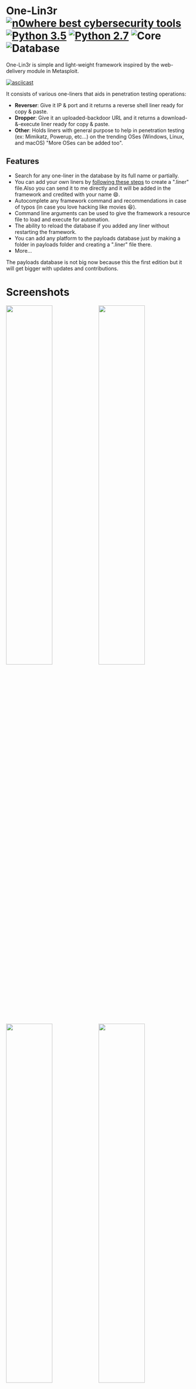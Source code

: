 # One-Lin3r [![n0where best cybersecurity tools](https://img.shields.io/badge/6-This%20year%20top%20100%20tools-red.svg)](https://n0where.net/best-cybersecurity-tools) [![Python 3.5](https://img.shields.io/badge/Python-3.5-yellow.svg)](http://www.python.org/download/) [![Python 2.7](https://img.shields.io/badge/Python-2.7-yellow.svg)](http://www.python.org/download/) ![Core](https://img.shields.io/badge/Core-1.0-red.svg) ![Database](https://img.shields.io/badge/Database-0.4-red.svg)

One-Lin3r is simple and light-weight framework inspired by the web-delivery module in Metasploit.

[![asciicast](https://asciinema.org/a/157020.png)](https://asciinema.org/a/157020?autoplay=1)

It consists of various one-liners that aids in penetration testing operations:
- **Reverser**: Give it IP & port and it returns a reverse shell liner ready for copy & paste.
- **Dropper**: Give it an uploaded-backdoor URL and it returns a download-&-execute liner ready for copy & paste.
- **Other**: Holds liners with general purpose to help in penetration testing (ex: Mimikatz, Powerup, etc...) on the trending OSes (Windows, Linux, and macOS) "More OSes can be added too".

## Features
- Search for any one-liner in the database by its full name or partially.
- You can add your own liners by [following these steps](https://github.com/D4Vinci/One-Lin3r/wiki) to create a ".liner" file.Also you can send it to me directly and it will be added in the framework and credited with your name :smile:.
- Autocomplete any framework command and recommendations in case of typos (in case you love hacking like movies :laughing:).
- Command line arguments can be used to give the framework a resource file to load and execute for automation.
- The ability to reload the database if you added any liner without restarting the framework.
- You can add any platform to the payloads database just by making a folder in payloads folder and creating a ".liner" file there.
- More...

The payloads database is not big now because this the first edition but it will get bigger with updates and contributions.

# Screenshots
<img src="https://github.com/D4Vinci/One-Lin3r/blob/master/Core/resources/oneliner1.png" width="50%"></img><img src="https://github.com/D4Vinci/One-Lin3r/blob/master/Core/resources/oneliner2.png" width="50%"></img>
<img src="https://github.com/D4Vinci/One-Lin3r/blob/master/Core/resources/oneliner3.png" width="50%"></img><img src="https://github.com/D4Vinci/One-Lin3r/blob/master/Core/resources/oneliner4.png" width="50%"></img>


# Usage

## Commandline arguments
```
usage: One-Lin3r.py [-h] [-r R] [-x X] [-q]

optional arguments:
  -h, --help  show this help message and exit
  -r          Execute a resource file (history file).
  -x          Execute a specific command (use ; for multiples).
  -q          Quit mode (no banner).
```

## Framework commands
```
Command             Description
--------            -------------
help/?              Show this help menu
list/show           List payloads you can use in the attack.
search  <Keyword>   Search payloads for a specific one
use     <payload>   Use an available payload
info    <payload>   Get information about an available payload
banner              Display banner
reload/refresh      Reload the payloads database
check               Prints the core version and database version then check for them online.
history             Display command line most important history from the beginning
save_history        Save command line history to a file
exit/quit           Exit the framework
`````

## Installing and requirements
### To make the tool work at its best you must have :
- Python 3.x or 2.x (preferred 3).
- Linux (Tested on kali rolling) or Windows system (Not tested yet on MacOS but it should work).
- The requirements mentioned in the next few lines.

### Installing
**+For windows : (After downloading ZIP and upzip it)**
```
cd One-Lin3r-master
python -m pip install -r win_requirements.txt
python One-Lin3r.py -h
```
**+For Linux :**
```
git clone https://github.com/D4Vinci/One-Lin3r.git
chmod 777 -R One-Lin3r
cd One-Lin3r
pip install -r requirements.txt
python One-Lin3r.py -h
```

**+For MAC :**
```
git clone https://github.com/D4Vinci/One-Lin3r.git
chmod -R 777 One-Lin3r
cd One-Lin3r
pip install -r requirements.txt
One_Lin3r.py -h
```

## Contact
- [Twitter](https://twitter.com/D4Vinci1)

## Donation
If you liked my work and want to support me, you can give me a cup of coffee :)

<img src="https://github.com/D4Vinci/Dr0p1t-Framework/blob/master/donate.png"></img>

bitcoin address: 1f4KfYikfqHQzEAsAGxjq46GdrBKc8jrG

## Disclaimer
One-Lin3r is created to help in penetration testing and it's not responsible for any misuse or illegal purposes.

Copying a code from this tool or using it in another tool is accepted as you mention where you get it from :smile:.

> Pull requests are always welcomed :D
